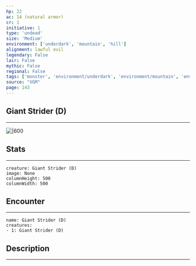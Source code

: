 ```yaml
---
hp: 22
ac: 14 (natural armor)
cr: 1
initiative: 1
type: 'undead'    
size: 'Medium'
environment: ['underdark', 'mountain', 'hill']
alignment: lawful evil
legendary: False
lair: False
mythic: False
regional: False
tags: ['monster', 'environment/underdark', 'environment/mountain', 'environment/hill']
source: "VGM"
page: 143
---
```


## Giant Strider (D)
---

![|600](D:/Program%20Files/5e.tools/img/bestiary/VGM/Giant%20Strider.jpg)

## Stats
---

```statblock
creature: Giant Strider (D)
image: None
columnHeight: 500
columnWidth: 500
```

## Encounter
---

```encounter-table
name: Giant Strider (D)
creatures:
- 1: Giant Strider (D)
```

## Description
---




